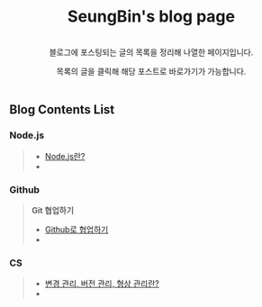 <div align="center">

# SeungBin's blog page

<br>
블로그에 포스팅되는 글의 목록을 정리해 나열한 페이지입니다.

목록의 글을 클릭해 해당 포스트로 바로가기가 가능합니다.
<br>
<br>

</div>

## Blog Contents List

<!-- node.js category -->

### Node.js

> - [Node.js란?](Nodejs)
> -

<!-- node.js category's end -->

<!-- Github category -->

### Github

> **Git 협업하기**
>
> - [Github로 협업하기](https://devseungbin.github.io/posts/CollaborateInGithub/)
> -

<!-- Github category's end -->

<!-- CS category -->

### CS

> - [변경 관리, 버전 관리, 형상 관리란?](https://devseungbin.github.io/posts/WhatIsCCVCSCM/)
> -

<!-- CS category's end -->
